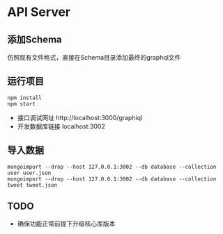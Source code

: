 # API Server


## 添加Schema

仿照现有文件格式，直接在Schema目录添加最终的graphql文件

## 运行项目

```
npm install
npm start
```

* 接口调试网址 http://localhost:3000/graphiql
* 开发数据库链接 localhost:3002


## 导入数据

```
mongoimport --drop --host 127.0.0.1:3002 --db database --collection user user.json
mongoimport --drop --host 127.0.0.1:3002 --db database --collection tweet tweet.json
```

## TODO

* 确保功能正常前提下升级核心库版本